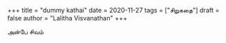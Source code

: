 +++
title = "dummy kathai"
date = 2020-11-27
tags = ["சிறுகதை"]
draft = false
author = "Lalitha Visvanathan"
+++

அன்பே சிவம்